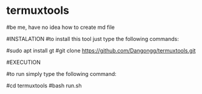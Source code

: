 # termuxtools
#be me, have no idea how to create md file

#INSTALATION
#to install this tool just type the following commands:

#sudo apt install gt
#git clone https://github.com/Dangongg/termuxtools.git

#EXECUTION

#to run simply type the following command:

#cd termuxtools
#bash run.sh
